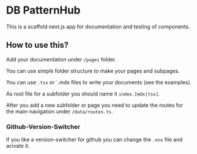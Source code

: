 # DB PatternHub

This is a scaffold next.js app for documentation and testing of components.

## How to use this?

Add your documentation under `/pages` folder.

You can use simple folder structure to make your pages and subpages.

You can use `.tsx` or `.mdx files to write your documents (see the examples).

As root file for a subfolder you should name it `index.[mdx|tsx]`.

After you add a new subfolder or page you need to update the routes for the main-navigation under `/data/routes.ts`.

### Github-Version-Switcher

If you like a version-switcher for github you can change the `.env` file and acivate it.
